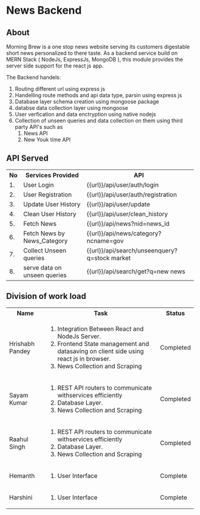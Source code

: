 # News Backend

## About
Morning Brew is a one stop news website serving its customers
digestable short news personalized to there taste.
As a backend service build on MERN Stack ( NodeJs, ExpressJs, MongoDB ),
this module provides the server side support for the react js app.

The Backend handels:

1. Routing different url using express js
2. Handelling route methods and api data type, parsin using express js
3. Database layer schema creation using mongoose package
4. databse data collection layer using mongoose
5. User verfication and data enctryption using native nodejs
6. Collection of unseen queries and data collection on them using third party API's such as
    1. News API
    2. New Youk time API


## API Served

<table>
    <tr>
        <th>No</th>
        <th>Services Provided</th>
        <th>API</th>
    </tr>
    <tr>
        <td>1.</td>
        <td>User Login</td>
        <td>{{url}}/api/user/auth/login</td>
    </tr>
    <tr>
        <td>2.</td>
        <td>User Registration</td>
        <td>{{url}}/api/user/auth/registration</td>
    </tr>
    <tr>
        <td>3.</td>
        <td>Update User History</td>
        <td>{{url}}/api/user/update</td>
    </tr>
    <tr>
        <td>4.</td>
        <td>Clean User History</td>
        <td>{{url}}/api/user/clean_history</td>
    </tr>
    <tr>
        <td>5.</td>
        <td>Fetch News</td>
        <td>{{url}}/api/news?nid=news_id</td>
    </tr>
    <tr>
        <td>6.</td>
        <td>Fetch News by News_Category</td>
        <td>{{url}}/api/news/category?ncname=gov</td>
    </tr>
    <tr>
        <td>7.</td>
        <td>Collect Unseen queries</td>
        <td>{{url}}/api/search/unseenquery?q=stock market</td>
    </tr>
    <tr>
        <td>8.</td>
        <td>serve data on unseen queries</td>
        <td>{{url}}/api/search/get?q=new news</td>
    </tr>
</table>


## Division of work load
<table>
    <tr>
        <th>Name</th>
        <th>Task</th>
        <th>Status</th>
    </tr>
    <tr>
        <td>Hrishabh Pandey</td>
        <td>
            <ol>
                <li>Integration Between React and NodeJs Server.</li>
                <li>Frontend State management and datasaving on client side using react js in browser.</li>
                <li>News Collection and Scraping</li>
            </ol>
        </td>
        <td>Completed</td>
    </tr>
    <tr>
        <td>Sayam Kumar</td>
        <td>
            <ol>
                <li>REST API routers to communicate withservices efficiently</li>
                <li>Database Layer.</li>
                <li>News Collection and Scraping</li>
            </ol>
        </td>
        <td>Completed</td>
    </tr>
    <tr>
        <td>Raahul Singh</td>
        <td><ol>
                <li>REST API routers to communicate withservices efficiently</li>
                <li>Database Layer.</li>
                <li>News Collection and Scraping</li>
            </ol></td>
        <td>Completed</td>
    </tr>
    <tr>
        <td>Hemanth</td>
        <td><ol>
                <li>User Interface</li>
            </ol></td>
        <td>Complete</td>
    </tr>
    <tr>
        <td>Harshini</td>
        <td><ol>
                <li>User Interface</li>
            </ol></td>
        <td>Complete</td>
    </tr>
</table>
